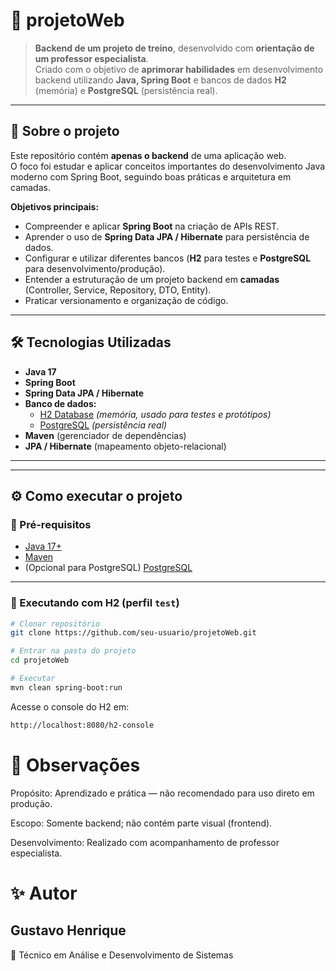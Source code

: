 # 🚀 projetoWeb

> **Backend de um projeto de treino**, desenvolvido com **orientação de um professor especialista**.  
> Criado com o objetivo de **aprimorar habilidades** em desenvolvimento backend utilizando **Java, Spring Boot** e bancos de dados **H2** (memória) e **PostgreSQL** (persistência real).

---

## 📌 Sobre o projeto

Este repositório contém **apenas o backend** de uma aplicação web.  
O foco foi estudar e aplicar conceitos importantes do desenvolvimento Java moderno com Spring Boot, seguindo boas práticas e arquitetura em camadas.

**Objetivos principais:**
- Compreender e aplicar **Spring Boot** na criação de APIs REST.
- Aprender o uso de **Spring Data JPA / Hibernate** para persistência de dados.
- Configurar e utilizar diferentes bancos (**H2** para testes e **PostgreSQL** para desenvolvimento/produção).
- Entender a estruturação de um projeto backend em **camadas** (Controller, Service, Repository, DTO, Entity).
- Praticar versionamento e organização de código.

---

## 🛠️ Tecnologias Utilizadas

- **Java 17**
- **Spring Boot**
- **Spring Data JPA / Hibernate**
- **Banco de dados:**  
  - [H2 Database](https://www.h2database.com/) *(memória, usado para testes e protótipos)*  
  - [PostgreSQL](https://www.postgresql.org/) *(persistência real)*
- **Maven** (gerenciador de dependências)
- **JPA / Hibernate** (mapeamento objeto-relacional)

---


---

## ⚙️ Como executar o projeto

### 🔹 Pré-requisitos
- [Java 17+](https://adoptium.net/)
- [Maven](https://maven.apache.org/)
- (Opcional para PostgreSQL) [PostgreSQL](https://www.postgresql.org/)

---

### 🔹 Executando com H2 (perfil `test`)

```bash
# Clonar repositório
git clone https://github.com/seu-usuario/projetoWeb.git

# Entrar na pasta do projeto
cd projetoWeb

# Executar
mvn clean spring-boot:run
```
Acesse o console do H2 em:
```bash
http://localhost:8080/h2-console
```

# 📌 Observações

Propósito: Aprendizado e prática — não recomendado para uso direto em produção.

Escopo: Somente backend; não contém parte visual (frontend).

Desenvolvimento: Realizado com acompanhamento de professor especialista.


# ✨ Autor

## Gustavo Henrique
📌 Técnico em Análise e Desenvolvimento de Sistemas
